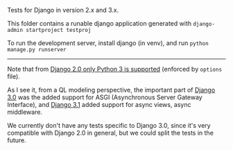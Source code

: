 Tests for Django in version 2.x and 3.x.

This folder contains a runable django application generated with `django-admin startproject testproj`

To run the development server, install django (in venv), and run `python manage.py runserver`

---

Note that from [Django 2.0 only Python 3 is supported](https://docs.djangoproject.com/en/stable/releases/2.0/#python-compatibility) (enforced by `options` file).

As I see it, from a QL modeling perspective, the important part of [Django 3.0](https://docs.djangoproject.com/en/stable/releases/3.0/) was the added support for ASGI (Asynchronous Server Gateway Interface), and [Django 3.1](https://docs.djangoproject.com/en/stable/releases/3.1/) added support for async views, async middleware.

We currently don't have any tests specific to Django 3.0, since it's very compatible with Django 2.0 in general, but we could split the tests in the future.
